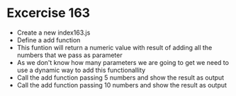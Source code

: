 # Excercise 163

* Create a new index163.js
* Define a add function
* This funtion will return a numeric value with result of adding all the numbers that we pass as parameter
* As we don't know how many parameters we are going to get we need to use a dynamic way to add this functionallity
* Call the add function passing 5 numbers and show the result as output
* Call the add function passing 10 numbers and show the result as output